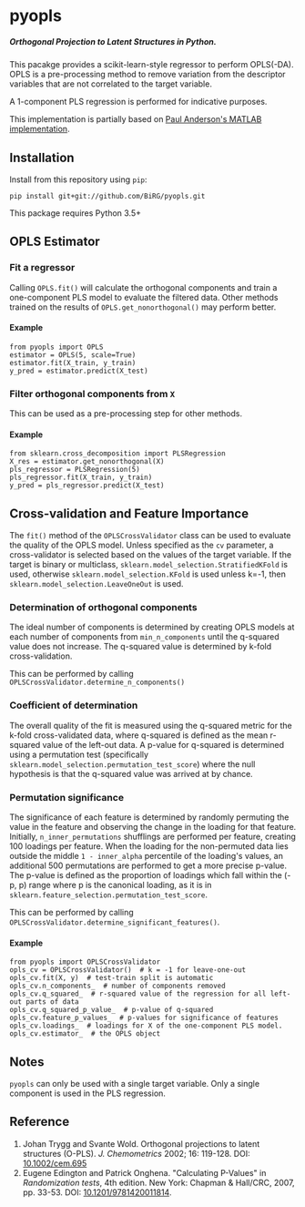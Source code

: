 # pyopls
##### Orthogonal Projection to Latent Structures in Python. 

This pacakge provides a scikit-learn-style regressor to perform OPLS(-DA). OPLS is a pre-processing method to remove
variation from the descriptor variables that are not correlated to the target variable.

A 1-component PLS regression is performed for indicative purposes.


This implementation is partially based on [Paul Anderson's MATLAB implementation](https://github.com/Anderson-Lab/OPLS).
## Installation
Install from this repository using `pip`:
```
pip install git+git://github.com/BiRG/pyopls.git
```
This package requires Python 3.5+
## OPLS Estimator
### Fit a regressor
Calling `OPLS.fit()` will calculate the orthogonal components and train a one-component PLS model to evaluate the 
filtered data. Other methods trained on the results of `OPLS.get_nonorthogonal()` may perform better.
#### Example
```pythonstub
from pyopls import OPLS
estimator = OPLS(5, scale=True)
estimator.fit(X_train, y_train)
y_pred = estimator.predict(X_test)
```
### Filter orthogonal components from `X`
This can be used as a pre-processing step for other methods.
#### Example
```pythonstub
from sklearn.cross_decomposition import PLSRegression
X_res = estimator.get_nonorthogonal(X)
pls_regressor = PLSRegression(5)
pls_regressor.fit(X_train, y_train)
y_pred = pls_regressor.predict(X_test)
```

## Cross-validation and Feature Importance
The `fit()` method of the `OPLSCrossValidator` class can be used to evaluate the quality of the OPLS model.
Unless specified as the `cv` parameter, a cross-validator is selected based on the values of the target variable. 
If the target is binary or multiclass, `sklearn.model_selection.StratifiedKFold` is used, otherwise 
`sklearn.model_selection.KFold` is used unless k=-1, then `sklearn.model_selection.LeaveOneOut` is used.

### Determination of orthogonal components
The ideal number of components is determined by creating OPLS models at each number of components from `min_n_components`
until the q-squared value does not increase. The q-squared value is determined by k-fold cross-validation.

This can be performed by calling `OPLSCrossValidator.determine_n_components()`

### Coefficient of determination
The overall quality of the fit is measured using the q-squared metric for the k-fold cross-validated data, where
q-squared is defined as the mean r-squared value of the left-out data. A p-value for q-squared is determined using a 
permutation test (specifically `sklearn.model_selection.permutation_test_score`) where the null hypothesis is that the 
q-squared value was arrived at by chance.

### Permutation significance
The significance of each feature is determined by randomly permuting the value in the feature and observing the change 
in the loading for that feature. Initially, `n_inner_permutations` shufflings are performed per feature, creating 100
loadings per feature. When the loading for the non-permuted data lies outside the middle `1 - inner_alpha` percentile of
the loading's values, an additional 500 permutations are performed to get a more precise p-value. The p-value is defined
as the proportion of loadings which fall within the (-p, p) range where p is the canonical loading, as it is 
in `sklearn.feature_selection.permutation_test_score`.

This can be performed by calling `OPLSCrossValidator.determine_significant_features()`.

#### Example
```pythonstub
from pyopls import OPLSCrossValidator
opls_cv = OPLSCrossValidator()  # k = -1 for leave-one-out
opls_cv.fit(X, y)  # test-train split is automatic
opls_cv.n_components_  # number of components removed
opls_cv.q_squared_  # r-squared value of the regression for all left-out parts of data
opls_cv.q_squared_p_value_  # p-value of q-squared
opls_cv.feature_p_values_  # p-values for significance of features
opls_cv.loadings_  # loadings for X of the one-component PLS model.
opls_cv.estimator_  # the OPLS object 

```

## Notes
`pyopls` can only be used with a single target variable. Only a single component is used in the PLS regression.
## Reference
1. Johan Trygg and Svante Wold. Orthogonal projections to latent structures (O-PLS).
   *J. Chemometrics* 2002; 16: 119-128. DOI: [10.1002/cem.695](https://dx.doi.org/10.1002/cem.695)
2. Eugene Edington and Patrick Onghena. "Calculating P-Values" in *Randomization tests*, 4th edition.
   New York: Chapman & Hall/CRC, 2007, pp. 33-53. DOI: [10.1201/9781420011814](https://doi.org/10.1201/9781420011814).
   
